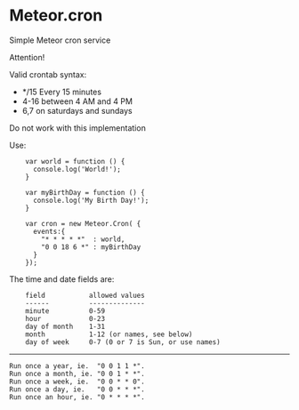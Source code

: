 Meteor.cron
===========
Simple Meteor cron service

Attention!

Valid crontab syntax:

- */15 Every 15 minutes
- 4-16 between 4 AM and 4 PM
- 6,7 on saturdays and sundays

Do not work with this implementation


Use:
```
    var world = function () {
      console.log('World!');
    }
    
    var myBirthDay = function () {
      console.log('My Birth Day!');
    }
    
    var cron = new Meteor.Cron( {
      events:{
        "* * * * *"  : world,
        "0 0 18 6 *" : myBirthDay
      }
    });
```

The time and date fields are:
```
    field           allowed values
    ------          --------------
    minute          0-59
    hour            0-23
    day of month    1-31
    month           1-12 (or names, see below)
    day of week     0-7 (0 or 7 is Sun, or use names)
```
----
```
Run once a year, ie.  "0 0 1 1 *".
Run once a month, ie. "0 0 1 * *".
Run once a week, ie.  "0 0 * * 0".
Run once a day, ie.   "0 0 * * *".
Run once an hour, ie. "0 * * * *".
```
